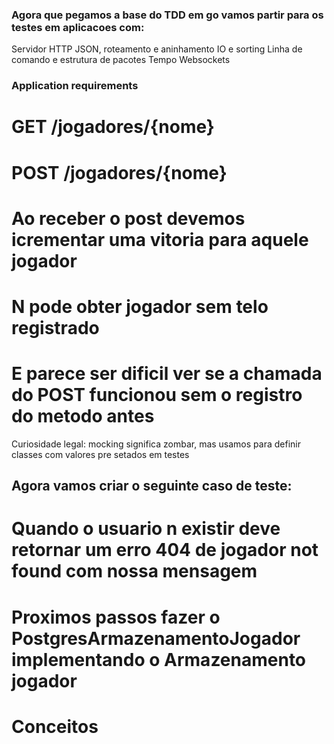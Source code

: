 ### Agora que pegamos a base do TDD em go vamos partir para os testes em aplicacoes com:

Servidor HTTP
JSON, roteamento e aninhamento
IO e sorting
Linha de comando e estrutura de pacotes
Tempo
Websockets

### Application requirements

# GET /jogadores/{nome}

# POST /jogadores/{nome}

# Ao receber o post devemos icrementar uma vitoria para aquele jogador

# N pode obter jogador sem telo registrado

# E parece ser dificil ver se a chamada do POST funcionou sem o registro do metodo antes

Curiosidade legal: mocking significa zombar, mas usamos para definir classes com valores pre setados em testes

## Agora vamos criar o seguinte caso de teste:

# Quando o usuario n existir deve retornar um erro 404 de jogador not found com nossa mensagem

# Proximos passos fazer o PostgresArmazenamentoJogador implementando o Armazenamento jogador

# Conceitos
